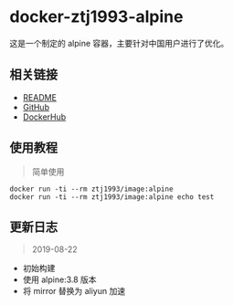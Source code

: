 # docker-ztj1993-alpine

这是一个制定的 alpine 容器，主要针对中国用户进行了优化。

## 相关链接
- [README](https://github.com/ztj1993/dockerfiles/blob/master/alpine/README.md)
- [GitHub](https://github.com/ztj1993/dockerfiles/tree/master/alpine)
- [DockerHub](https://hub.docker.com/r/ztj1993/image)

## 使用教程

> 简单使用

```
docker run -ti --rm ztj1993/image:alpine
docker run -ti --rm ztj1993/image:alpine echo test
```

## 更新日志

> 2019-08-22

- 初始构建
- 使用 alpine:3.8 版本
- 将 mirror 替换为 aliyun 加速
